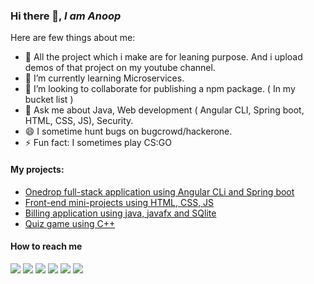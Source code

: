 ### Hi there 👋, *I am Anoop*

Here are few things about me:

- 🔭 All the project which i make are for leaning purpose. And i upload demos of that project on my youtube channel.
- 🌱 I’m currently learning Microservices.
- 👯 I’m looking to collaborate for publishing a npm package. ( In my bucket list )
- 💬 Ask me about Java, Web development ( Angular CLI, Spring boot, HTML, CSS, JS), Security.
- 😄 I sometime hunt bugs on bugcrowd/hackerone.
- ⚡ Fun fact: I sometimes play CS:GO

#### My projects:
 - [Onedrop full-stack application using Angular CLi and Spring boot](https://github.com/aps08/onedrop)
 - [Front-end mini-projects using HTML, CSS, JS](https://github.com/aps08/web-development)
 - [Billing application using java, javafx and SQlite](https://github.com/aps08/java-Billing-application)
 - [Quiz game using C++](https://github.com/aps08/quiz-game)
 
#### How to reach me
<p>
 
 [![](https://img.shields.io/badge/Twitter-1DA1F2?style=for-the-badge&logo=twitter&logoColor=white)](https://twitter.com/aps08__)
 [![](https://img.shields.io/badge/Medium-12100E?style=for-the-badge&logo=medium&logoColor=white)](https://medium.com/@aps08)
 [![](https://img.shields.io/badge/LinkedIn-0077B5?style=for-the-badge&logo=linkedin&logoColor=white)](https://www.linkedin.com/in/aps08)
 [![](https://img.shields.io/badge/YouTube-FF0000?style=for-the-badge&logo=youtube&logoColor=white)](https://www.youtube.com/channel/UCu_vHY1svvi8mRjccSpSfbw)
 [![](https://img.shields.io/badge/GitHub-100000?style=for-the-badge&logo=github&logoColor=white)](https://github.com/aps08)
 [![](https://img.shields.io/badge/Instagram-E4405F?style=for-the-badge&logo=instagram&logoColor=white)](https://www.instagram.com/aps08__)
</p>
